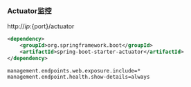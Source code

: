 

### Actuator监控

http://${ip}:${port}/actuator

```xml
<dependency>
    <groupId>org.springframework.boot</groupId>
    <artifactId>spring-boot-starter-actuator</artifactId>
</dependency>
```

```properties
management.endpoints.web.exposure.include=*
management.endpoint.health.show-details=always
```

